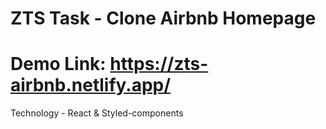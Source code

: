 # ZTS Task - Clone Airbnb Homepage
# Demo Link: https://zts-airbnb.netlify.app/ 
Technology - React & Styled-components
